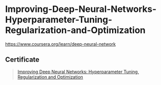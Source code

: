 # Improving-Deep-Neural-Networks-Hyperparameter-Tuning-Regularization-and-Optimization
https://www.coursera.org/learn/deep-neural-network

## Certificate 
> [Improving Deep Neural Networks: Hyperparameter Tuning, Regularization and Optimization](https://www.coursera.org/account/accomplishments/certificate/C8XSXTLRSNUP)
